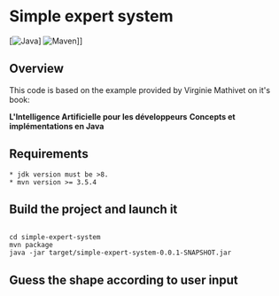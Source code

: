 

# Simple expert system

[![Java](https://img.shields.io/badge/java-%3E%208-brightgreen.svg)]
![Maven](https://img.shields.io/badge/maven-%3E%3D3.5.4-br.svg)]]


## Overview

This code is based on the example provided by Virginie Mathivet on it's book:

__L'Intelligence Artificielle pour les développeurs__
__Concepts et implémentations en Java__


## Requirements

    * jdk version must be >8.
    * mvn version >= 3.5.4

## Build the project and launch it


```

cd simple-expert-system
mvn package
java -jar target/simple-expert-system-0.0.1-SNAPSHOT.jar

```

## Guess the shape according to user input
